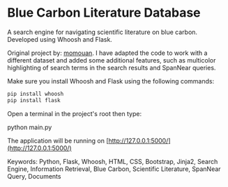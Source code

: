 # Blue Carbon Literature Database

A search engine for navigating scientific literature on blue carbon. Developed using Whoosh and Flask.

Original project by: [momouan](https://github.com/momouan/nuremberg_trials_search_engine). I have adapted the code to work with a different dataset and added some additional features, such as multicolor highlighting of search terms in the search results and SpanNear queries.

Make sure you install Whoosh and Flask using the following commands:

``` bash
pip install whoosh
pip install flask
```

Open a terminal in the project's root then type:

python main.py

The application will be running on [http://127.0.0.1:5000/](http://127.0.0.1:5000/)

Keywords: Python, Flask, Whoosh, HTML, CSS, Bootstrap, Jinja2, Search Engine, Information Retrieval, Blue Carbon, Scientific Literature, SpanNear Query, Documents
